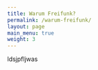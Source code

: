 ```yaml
---
title: Warum Freifunk?
permalink: /warum-freifunk/
layout: page
main_menu: true
weight: 3
---
```


ldsjpfljwas
